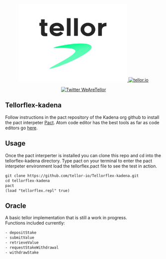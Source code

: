 <p align="center">
  <a href='https://www.tellor.io/'>
    <img src= 'https://raw.githubusercontent.com/tellor-io/TellorBrandMaterials/master/Swoosh%20and%20wordmark%20legacy/SwooshWordmarkLegacy.png' width="350" height="250" alt='tellor.io' />
    <img src= 'https://camo.githubusercontent.com/637425cb3d78e55411a0b3cb9ee5684b3a0cbd6d8dc8342c722268f5e4f8b346/68747470733a2f2f692e696d6775722e636f6d2f62415a464147462e706e67' width="250" height="200" alt='tellor.io' />
    
  </a>
</p>

<p align="center">
  <a href='https://twitter.com/WeAreTellor'>
    <img src= 'https://img.shields.io/twitter/url/http/shields.io.svg?style=social' alt='Twitter WeAreTellor' />
  </a>
</p>

## Tellorflex-kadena <a name="sample"> </a>

Follow instructions in the pact repository of the Kadena org github to install the pact interpeter [Pact](https://github.com/kadena-io/pact#installing-pact). Atom code editor has the best tools as far as code editors go [here](https://github.com/kadena-io/pact#atom).

## Usage
Once the pact interperter is installed you can clone this repo and cd into the tellorflex-kadena directory. Type pact on your terminal to enter the pact interpeter environment load the tellorflex.pact file to see the test in action.
```cli
git clone https://github.com/tellor-io/Tellorflex-kadena.git
cd tellorflex-kadena
pact
(load "tellorflex.repl" true)
```
## Oracle

A basic tellor implementation that is still a work in progress.  
Functions included currently: 

```cli
- depositStake
- submitValue
- retrieveValue
- requestStakeWithdrawal
- withdrawStake

```
